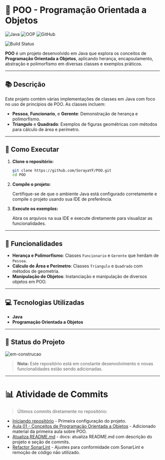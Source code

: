 # 🧩 POO - Programação Orientada a Objetos

![Java](https://img.shields.io/badge/Java-007396?style=for-the-badge&logo=java&logoColor=white)
![OOP](https://img.shields.io/badge/OOP-Orientação%20a%20Objetos-000000?style=for-the-badge)
![GitHub](https://img.shields.io/badge/GitHub-Repository-181717?style=for-the-badge&logo=github)

![Build Status](https://img.shields.io/github/last-commit/SorayaYF/POO?style=for-the-badge)

**POO** é um projeto desenvolvido em Java que explora os conceitos de **Programação Orientada a Objetos**, aplicando herança, encapsulamento, abstração e polimorfismo em diversas classes e exemplos práticos.

---

## 📚 Descrição

Este projeto contém várias implementações de classes em Java com foco no uso de princípios de POO. As classes incluem:

- **Pessoa**, **Funcionario**, e **Gerente**: Demonstração de herança e polimorfismo.
- **Triangulo** e **Quadrado**: Exemplos de figuras geométricas com métodos para cálculo de área e perímetro.

---

## 🚀 Como Executar

1. **Clone o repositório:**

    ```bash
    git clone https://github.com/SorayaYF/POO.git
    cd POO
    ```

2. **Compile o projeto:**

    Certifique-se de que o ambiente Java está configurado corretamente e compile o projeto usando sua IDE de preferência.

3. **Execute os exemplos:**

    Abra os arquivos na sua IDE e execute diretamente para visualizar as funcionalidades.

---

## 🧩 Funcionalidades

- **Herança e Polimorfismo**: Classes `Funcionario` e `Gerente` que herdam de `Pessoa`.
- **Cálculo de Área e Perímetro**: Classes `Triangulo` e `Quadrado` com métodos de geometria.
- **Manipulação de Objetos**: Instanciação e manipulação de diversos objetos em POO.

---

## 💻 Tecnologias Utilizadas

- **Java**
- **Programação Orientada a Objetos**

---

## 🚧 Status do Projeto

![em-construcao](https://media.giphy.com/media/jAYUbVXgESSti/giphy.gif)

> **Nota:** Este repositório está em constante desenvolvimento e novas funcionalidades estão sendo adicionadas.

---

# 📊 Atividade de Commits

> Últimos commits diretamente no repositório:
  
- [Iniciando repositório](https://github.com/SorayaYF/POO/commit/925a23ae81b9fc46727bbdaa0cb150da917c1fb6) - Primeira configuração do projeto.
- [Aula 01 - Conceitos de Programação Orientada a Objetos](https://github.com/SorayaYF/POO/commit/191bd678b75be9e90b503b6212282e94d69b1163) - Adicionado material da primeira aula sobre POO.
- [Atualiza README.md](https://github.com/SorayaYF/POO/commit/4f44c4b45bd2613132bb5092171b9a9527e9fd8e) - docs: atualiza README.md com descrição do projeto e seção de commits.
- [Refactor SonarLint](https://github.com/SorayaYF/POO/commit/4f55e56a89d3f88525169e3ebb44eb05c4e7c87b) - Ajustes para conformidade com SonarLint e remoção de código não utilizado.
